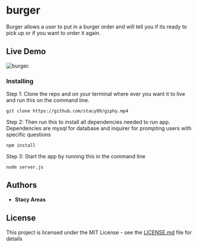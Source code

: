 # burger

Burger allows a user to put in a burger order and will tell you if its ready to pick up or if you want to order it again.  

## Live Demo

![burger.](demoClip/burger.gif)

### Installing

Step 1: Clone the repo and on your terminal where ever you want it to live and run this on the command line.

```
git clone https://github.com/stacy89/giphy.mp4
```

Step 2: Then run this to install all dependencies needed to run app. Dependencies are mysql for database and inquirer for prompting users with specific questions

```
npm install
```

Step 3: Start the app by running this in the command line

```
node server.js
```

## Authors

* **Stacy Areas**

## License

This project is licensed under the MIT License - see the [LICENSE.md](LICENSE.md) file for details